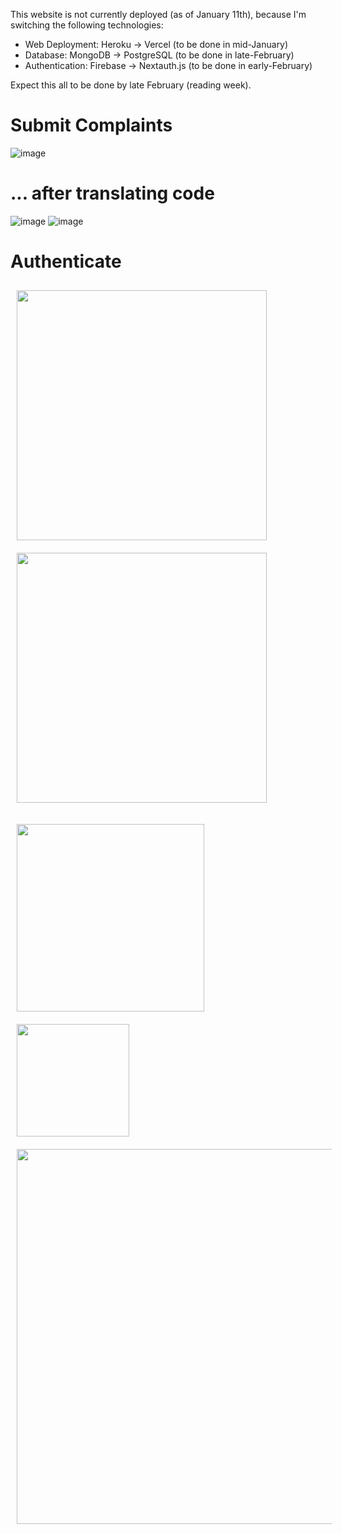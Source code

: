 This website is not currently deployed (as of January 11th), because I'm switching the following technologies:

- Web Deployment: Heroku -> Vercel (to be done in mid-January)
- Database: MongoDB -> PostgreSQL (to be done in late-February)
- Authentication: Firebase -> Nextauth.js (to be done in early-February)

Expect this all to be done by late February (reading week). 

# Submit Complaints

![image](https://user-images.githubusercontent.com/53918934/211744314-4bbfc728-4c4d-450e-8cf3-0911988e5b61.png)

# ... after translating code

![image](https://user-images.githubusercontent.com/53918934/211738838-35e8bbd6-1fff-4cd4-aeab-4e7105d69ce3.png)
![image](https://user-images.githubusercontent.com/53918934/211738993-27727f18-2ca9-4e86-95a8-a17a90c2417e.png)



# Authenticate

<img style="margin: 10px" src="https://user-images.githubusercontent.com/53918934/211737073-19799d14-470a-4c9d-a610-b2ed5f8a4251.png" height="400" /> <img style="margin: 10px" src="https://user-images.githubusercontent.com/53918934/211736962-04a3d76d-abca-49c9-b889-1a741907fc08.png" height="400" /> 


<img style="margin: 10px" src="https://user-images.githubusercontent.com/53918934/211744891-419ea887-ef2b-4622-9358-cdaeeab4940e.png" height="300" /> 

<img style="margin: 10px" src="https://user-images.githubusercontent.com/53918934/211735539-77d3c322-aa5d-4df0-8744-b4cdee688c47.png" height="180" /> 

<img style="margin: 10px" src="https://user-images.githubusercontent.com/53918934/211748489-019c9084-e5d0-40c9-b047-c3141713f807.png" height="600" />

